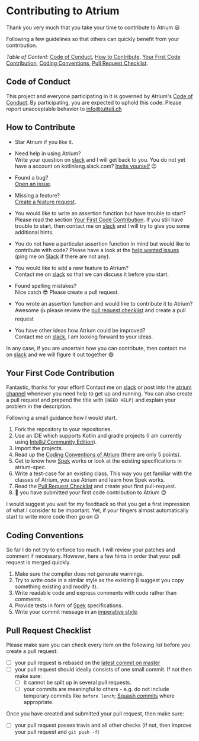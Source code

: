# Contributing to Atrium

Thank you very much that you take your time to contribute to Atrium :smiley:

Following a few guidelines so that others can quickly benefit from your contribution.

*Table of Content*: [Code of Conduct](#code-of-conduct), [How to Contribute](#how-to-contribute), 
[Your First Code Contribution](#your-first-code-contribution), [Coding Conventions](#coding-conventions),
[Pull Request Checklist](#pull-request-checklist).



## Code of Conduct
This project and everyone participating in it is governed by Atrium's 
[Code of Conduct](https://github.com/robstoll/atrium/blob/master/.github/CODE_OF_CONDUCT.md). 
By participating, you are expected to uphold this code. Please report unacceptable behavior to info@tutteli.ch

## How to Contribute
- Star Atrium if you like it.

- Need help in using Atrium?  
  Write your question on 
  [slack](https://kotlinlang.slack.com/messages/C887ZKGCQ) 
  and I will get back to you.
  You do not yet have a account on kotlinlang.slack.com? 
  [Invite yourself](http://slack.kotlinlang.org/) :wink:
  
- Found a bug?  
  [Open an issue](https://github.com/robstoll/atrium/issues/new?template=bug_report.md).
  
- Missing a feature?  
  [Create a feature request](https://github.com/robstoll/atrium/issues/new?template=feature_request.md&title=[Feature]).
  
- You would like to write an assertion function but have trouble to start?  
  Please read the section [Your First Code Contribution](#your-first-code-contribution). 
  If you still have trouble to start, then contact me on 
  [slack](https://kotlinlang.slack.com/messages/D3CL4DDLG/)
  and I will try to give you some additional hints.

- You do not have a particular assertion function in mind but would like to contribute with code?
  Please have a look at the [help wanted issues](https://github.com/robstoll/atrium/issues?q=is%3Aissue+is%3Aopen+label%3A%22help+wanted%22)
  (ping me on [Slack](https://kotlinlang.slack.com/messages/C887ZKGCQ) if there are not any).  
  
- You would like to add a new feature to Atrium?  
  Contact me on [slack](https://kotlinlang.slack.com/messages/D3CL4DDLG/)
  so that we can discuss it before you start.
  
- Found spelling mistakes?  
  Nice catch :sunglasses: Please create a pull request.
    
- You wrote an assertion function and would like to contribute it to Atrium?  
  Awesome :+1: please review the [pull request checklist](#pull-request-checklist) and create a pull request
  
- You have other ideas how Atrium could be improved?  
  Contact me on 
  [slack](https://kotlinlang.slack.com/messages/D3CL4DDLG/),
  I am looking forward to your ideas.

In any case, if you are uncertain how you can contribute, then contact me on 
[slack](https://kotlinlang.slack.com/messages/D3CL4DDLG/)
and we will figure it out together :smile:

## Your First Code Contribution
Fantastic, thanks for your effort! Contact me on 
[slack](https://kotlinlang.slack.com/messages/C887ZKGCQ) 
or post into the 
[atrium channel](https://kotlinlang.slack.com/messages/C887ZKGCQ/) 
whenever you need help to get up and running. 
You can also create a pull request and prepend the title with `[NEED HELP]` 
and explain your problem in the description.
 
Following a small guidance how I would start.
 
1. Fork the repository to your repositories. 
2. Use an IDE which supports Kotlin and gradle projects (I am currently using [IntelliJ Community Edition](https://www.jetbrains.com/idea/download/)).  
3. Import the projects.
4. Read up the [Coding Conventions of Atrium](#coding-conventions) (there are only 5 points).
5. Get to know how [Spek](http://spekframework.org/docs/latest/) works or look at 
   the existing specifications in atrium-spec.
6. Write a test-case for an existing class. This way you get familiar with the classes of Atrium, 
   you use Atrium and learn how Spek works.
7. Read the [Pull Request Checklist](#pull-request-checklist) and create your first pull-request.
8. :clap: you have submitted your first code contribution to Atrium :blush:

I would suggest you wait for my feedback so that you get a first impression of what I consider to be important.
Yet, if your fingers almost automatically start to write more code then go on :wink:

## Coding Conventions
So far I do not try to enforce too much. I will review your patches and comment if necessary.
However, here a few hints in order that your pull request is merged quickly.
1. Make sure the compiler does not generate warnings.
2. Try to write code in a similar style as the existing 
   (I suggest you copy something existing and modify it).
3. Write readable code and express comments with code rather than comments.
4. Provide tests in form of [Spek](http://spekframework.org/docs/latest/) specifications.
5. Write your commit message in an [imperative style](https://chris.beams.io/posts/git-commit/).     

## Pull Request Checklist
Please make sure you can check every item on the following list before you create a pull request:  
- [ ] your pull request is rebased on the [latest commit on master](https://github.com/robstoll/atrium/commits/master)
- [ ] your pull request should ideally consists of one small commit. If not then make sure:
     - [ ] it cannot be split up in several pull requests.
     - [ ] your commits are meaningful to others - e.g. do not include temporary commits like `before lunch`;
     [Squash commits](https://git-scm.com/book/en/v2/Git-Tools-Rewriting-History#_squashing) where appropriate.
     
Once you have created and submitted your pull request, then make sure:
- [ ] your pull request passes travis and all other checks 
     (if not, then improve your pull request and `git push -f`)
